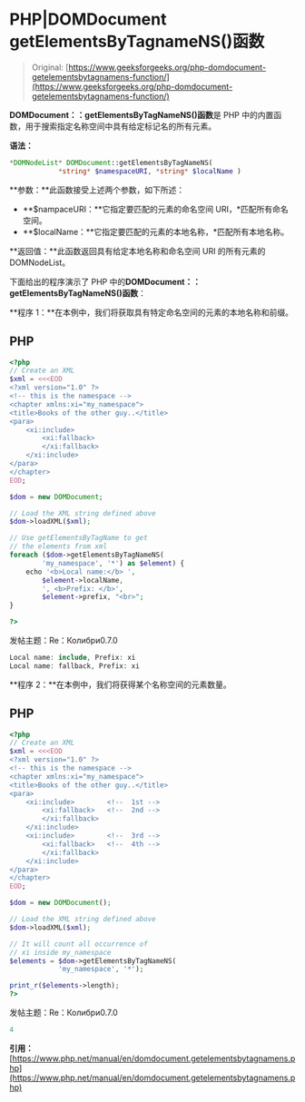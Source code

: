 # PHP|DOMDocument getElementsByTagnameNS()函数

> Original: [https://www.geeksforgeeks.org/php-domdocument-getelementsbytagnamens-function/](https://www.geeksforgeeks.org/php-domdocument-getelementsbytagnamens-function/)

**DOMDocument：：getElementsByTagNameNS()函数**是 PHP 中的内置函数，用于搜索指定名称空间中具有给定标记名的所有元素。

**语法：**

```php
*DOMNodeList* DOMDocument::getElementsByTagNameNS( 
            *string* $namespaceURI, *string* $localName )
```

**参数：**此函数接受上述两个参数，如下所述：

*   **$nampaceURI：**它指定要匹配的元素的命名空间 URI，*匹配所有命名空间。
*   **$localName：**它指定要匹配的元素的本地名称，*匹配所有本地名称。

**返回值：**此函数返回具有给定本地名称和命名空间 URI 的所有元素的 DOMNodeList。

下面给出的程序演示了 PHP 中的**DOMDocument：：getElementsByTagNameNS()函数**：

**程序 1：**在本例中，我们将获取具有特定命名空间的元素的本地名称和前缀。

## PHP

```php
<?php
// Create an XML
$xml = <<<EOD
<?xml version="1.0" ?>
<!-- this is the namespace -->
<chapter xmlns:xi="my_namespace">
<title>Books of the other guy..</title>
<para>
    <xi:include>
        <xi:fallback>
        </xi:fallback>
    </xi:include>
</para>
</chapter>
EOD;

$dom = new DOMDocument;

// Load the XML string defined above
$dom->loadXML($xml);

// Use getElementsByTagName to get
// the elements from xml
foreach ($dom->getElementsByTagNameNS(
        'my_namespace', '*') as $element) {
    echo '<b>Local name:</b> ',
        $element->localName,
        ', <b>Prefix: </b>',
        $element->prefix, "<br>";
}

?>
```

发帖主题：Re：Колибри0.7.0

```php
Local name: include, Prefix: xi
Local name: fallback, Prefix: xi
```

**程序 2：**在本例中，我们将获得某个名称空间的元素数量。

## PHP

```php
<?php
// Create an XML
$xml = <<<EOD
<?xml version="1.0" ?>
<!-- this is the namespace -->
<chapter xmlns:xi="my_namespace">
<title>Books of the other guy..</title>
<para>
    <xi:include>        <!--  1st -->
        <xi:fallback>   <!--  2nd -->
        </xi:fallback>
    </xi:include>
    <xi:include>        <!--  3rd -->
        <xi:fallback>   <!--  4th -->
        </xi:fallback>
    </xi:include>
</para>
</chapter>
EOD;

$dom = new DOMDocument();

// Load the XML string defined above
$dom->loadXML($xml);

// It will count all occurrence of
// xi inside my_namespace
$elements = $dom->getElementsByTagNameNS(
            'my_namespace', '*');

print_r($elements->length);
?>
```

发帖主题：Re：Колибри0.7.0

```php
4
```

**引用：**[https://www.php.net/manual/en/domdocument.getelementsbytagnamens.php](https://www.php.net/manual/en/domdocument.getelementsbytagnamens.php)